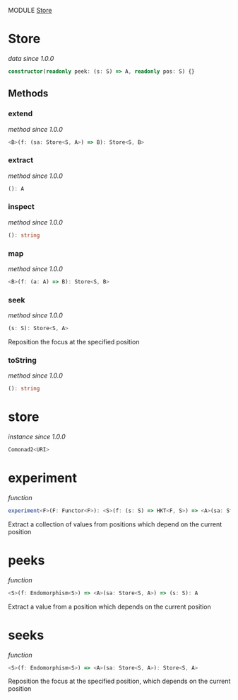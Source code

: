 MODULE [Store](https://github.com/gcanti/fp-ts/blob/master/src/Store.ts)

# Store

_data_
_since 1.0.0_

```ts
constructor(readonly peek: (s: S) => A, readonly pos: S) {}
```

## Methods

### extend

_method_
_since 1.0.0_

```ts
<B>(f: (sa: Store<S, A>) => B): Store<S, B>
```

### extract

_method_
_since 1.0.0_

```ts
(): A
```

### inspect

_method_
_since 1.0.0_

```ts
(): string
```

### map

_method_
_since 1.0.0_

```ts
<B>(f: (a: A) => B): Store<S, B>
```

### seek

_method_
_since 1.0.0_

```ts
(s: S): Store<S, A>
```

Reposition the focus at the specified position

### toString

_method_
_since 1.0.0_

```ts
(): string
```

# store

_instance_
_since 1.0.0_

```ts
Comonad2<URI>
```

# experiment

_function_

```ts
experiment<F>(F: Functor<F>): <S>(f: (s: S) => HKT<F, S>) => <A>(sa: Store<S, A>) => HKT<F, A>
```

Extract a collection of values from positions which depend on the current position

# peeks

_function_

```ts
<S>(f: Endomorphism<S>) => <A>(sa: Store<S, A>) => (s: S): A
```

Extract a value from a position which depends on the current position

# seeks

_function_

```ts
<S>(f: Endomorphism<S>) => <A>(sa: Store<S, A>): Store<S, A>
```

Reposition the focus at the specified position, which depends on the current position
